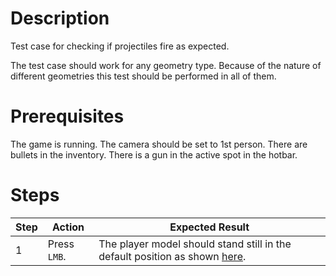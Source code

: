 # Description
Test case for checking if projectiles fire as expected.

The test case should work for any geometry type. Because of the nature of different geometries this test should be performed in all of them.

# Prerequisites
The game is running. The camera should be set to 1st person. There are bullets in the inventory. There is a gun in the active spot in the hotbar.

# Steps
| Step | Action | Expected Result |
| -------- | -------- | -------- |
| 1 | Press `LMB`. | The player model should stand still in the default position as shown [here](Resources/stand.jpg). |

